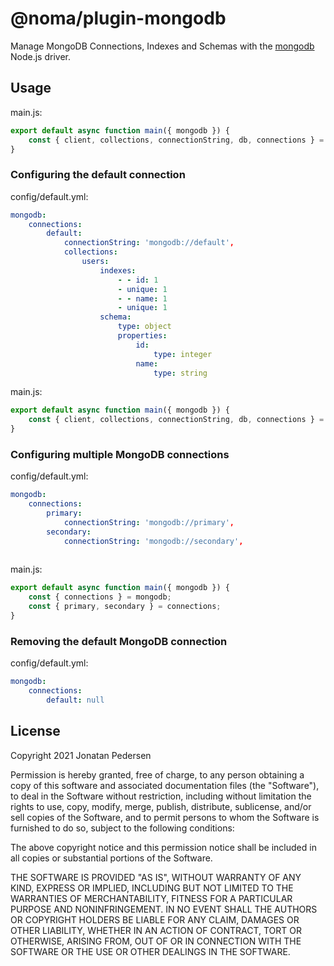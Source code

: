 # @noma/plugin-mongodb

Manage MongoDB Connections, Indexes and Schemas with the [mongodb](https://www.npmjs.com/package/mongodb) Node.js driver.

## Usage

main.js:

```js
export default async function main({ mongodb }) {
    const { client, collections, connectionString, db, connections } = mongodb;
}
```
### Configuring the default connection

config/default.yml:

```yml
mongodb:
    connections:
        default:
            connectionString: 'mongodb://default',
            collections:
                users:
                    indexes:
                        - - id: 1
                        - unique: 1
                        - - name: 1
                        - unique: 1
                    schema:
                        type: object
                        properties:
                            id:
                                type: integer
                            name:
                                type: string
```

main.js:

```js
export default async function main({ mongodb }) {
    const { client, collections, connectionString, db, connections } = mongodb;
}
```

### Configuring multiple MongoDB connections

config/default.yml:

```yml
mongodb:
    connections:
        primary:
            connectionString: 'mongodb://primary',
        secondary:
            connectionString: 'mongodb://secondary',
            
```

main.js:

```js
export default async function main({ mongodb }) {
    const { connections } = mongodb;
    const { primary, secondary } = connections;
}
```

### Removing the default MongoDB connection

config/default.yml:

```yml
mongodb:
    connections:
        default: null
```

## License

Copyright 2021 Jonatan Pedersen 

Permission is hereby granted, free of charge, to any person obtaining a copy of this software and associated documentation files (the "Software"), to deal in the Software without restriction, including without limitation the rights to use, copy, modify, merge, publish, distribute, sublicense, and/or sell copies of the Software, and to permit persons to whom the Software is furnished to do so, subject to the following conditions:

The above copyright notice and this permission notice shall be included in all copies or substantial portions of the Software.

THE SOFTWARE IS PROVIDED "AS IS", WITHOUT WARRANTY OF ANY KIND, EXPRESS OR IMPLIED, INCLUDING BUT NOT LIMITED TO THE WARRANTIES OF MERCHANTABILITY, FITNESS FOR A PARTICULAR PURPOSE AND NONINFRINGEMENT. IN NO EVENT SHALL THE AUTHORS OR COPYRIGHT HOLDERS BE LIABLE FOR ANY CLAIM, DAMAGES OR OTHER LIABILITY, WHETHER IN AN ACTION OF CONTRACT, TORT OR OTHERWISE, ARISING FROM, OUT OF OR IN CONNECTION WITH THE SOFTWARE OR THE USE OR OTHER DEALINGS IN THE SOFTWARE.
